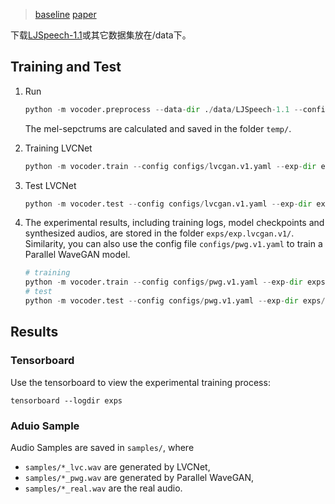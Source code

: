 > [baseline](https://github.com/zceng/LVCNet)
> [paper](https://github.com/Adam-226/Enhanced-LVCNet/blob/main/paper.pdf)

下载[LJSpeech-1.1](https://keithito.com/LJ-Speech-Dataset/)或其它数据集放在/data下。

## Training and Test 

1. Run 

    ```python
   python -m vocoder.preprocess --data-dir ./data/LJSpeech-1.1 --config configs/lvcgan.v1.yaml
    ```

    The mel-sepctrums are calculated and saved in the folder `temp/`. 

2. Training LVCNet

   ```python
   python -m vocoder.train --config configs/lvcgan.v1.yaml --exp-dir exps/exp.lvcgan.v1
   ```

3. Test LVCNet 

   ```python 
   python -m vocoder.test --config configs/lvcgan.v1.yaml --exp-dir exps/exp.lvcgan.v1
   ```

4. The experimental results, including training logs, model checkpoints and synthesized audios, are stored in the folder `exps/exp.lvcgan.v1/`.  
   Similarity, you can also use the config file `configs/pwg.v1.yaml` to train a Parallel WaveGAN model. 

   ```Python
   # training
   python -m vocoder.train --config configs/pwg.v1.yaml --exp-dir exps/exp.pwg.v1
   # test
   python -m vocoder.test --config configs/pwg.v1.yaml --exp-dir exps/exp.pwg.v1
   ```

## Results 

### Tensorboard 

Use the tensorboard to view the experimental training process:

```
tensorboard --logdir exps
```

### 

### Aduio Sample 

Audio Samples are saved in `samples/`, where  

 - `samples/*_lvc.wav` are generated by LVCNet, 
 - `samples/*_pwg.wav` are generated by Parallel WaveGAN, 
 - `samples/*_real.wav` are the real audio. 
